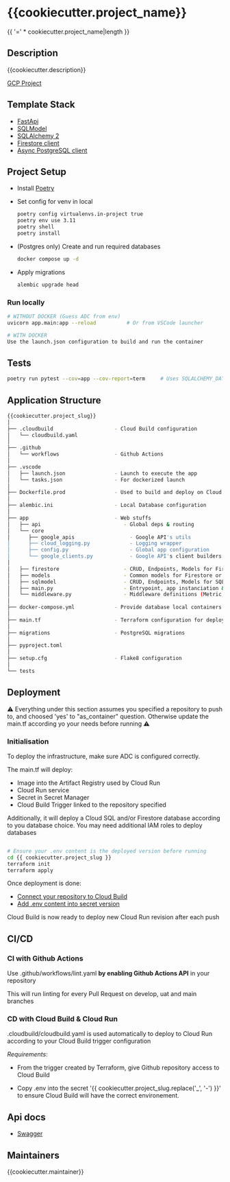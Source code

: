 # {{cookiecutter.project_name}}

{{ '=' * cookiecutter.project_name|length }}

## Description

{{cookiecutter.description}}

[GCP Project](https://console.cloud.google.com/home/dashboard?authuser=0&project={{cookiecutter.gcloud_project}}&supportedpurview=project)

## Template Stack

- [FastApi](https://fastapi.tiangolo.com/)
- [SQLModel](https://sqlmodel.tiangolo.com/)
- [SQLAlchemy 2](https://docs.sqlalchemy.org/en/20/)
- [Firestore client](https://firebase.google.com/docs/firestore)
- [Async PostgreSQL client](https://github.com/MagicStack/asyncpg)

## Project Setup

- Install [Poetry](https://python-poetry.org/docs/)

- Set config for venv in local

  ```sh
  poetry config virtualenvs.in-project true
  poetry env use 3.11
  poetry shell
  poetry install
  ```

- (Postgres only) Create and run required databases

  ```bash
  docker compose up -d
  ```

- Apply migrations

  ```sh
  alembic upgrade head
  ```

### Run locally

```sh
# WITHOUT DOCKER (Guess ADC from env)
uvicorn app.main:app --reload          # Or from VSCode launcher

# WITH DOCKER
Use the launch.json configuration to build and run the container
```

## Tests

```sh
poetry run pytest --cov=app --cov-report=term     # Uses SQLALCHEMY_DATABASE_URI in pyproject.toml
```

## Application Structure

```bash
{{cookiecutter.project_slug}}
│
├── .cloudbuild                    - Cloud Build configuration
│   └── cloudbuild.yaml
│
├── .github                        
│   └── workflows                  - Github Actions
│
├── .vscode
│   ├── launch.json                - Launch to execute the app
│   └── tasks.json                 - For dockerized launch
│
├── Dockerfile.prod                - Used to build and deploy on Cloud Run
│
├── alembic.ini                    - Local Database configuration
│
├── app                            - Web stuffs
│   ├── api                           - Global deps & routing
│   └── core                          
│      ├── google_apis                  - Google API's utils
│      ├── cloud_logging.py             - Logging wrapper
│      ├── config.py                    - Global app configuration
│      └── google_clients.py            - Google API's client builders
│
│   ├── firestore                     - CRUD, Endpoints, Models for Firestore
│   ├── models                        - Common models for Firestore or PostgreSQL
│   ├── sqlmodel                      - CRUD, Endpoints, Models for SQLAlchemy
│   ├── main.py                       - Entrypoint, app instanciation & middleware
│   └── middleware.py                 - Middleware definitions (Metric, Logs, Exceptions)
│
├── docker-compose.yml             - Provide database local containers
│
├── main.tf                        - Terraform configuration for deployment
│
├── migrations                     - PostgreSQL migrations
│
├── pyproject.toml
│
├── setup.cfg                      - Flake8 configuration
│
└── tests
```

## Deployment

:warning: Everything under this section assumes you specified a repository to push to, and choosed 'yes' to "as_container" question. Otherwise update the main.tf according yo your needs before running  :warning:

### Initialisation

To deploy the infrastructure, make sure ADC is configured correctly.

The main.tf will deploy:

- Image into the Artifact Registry used by Cloud Run
- Cloud Run service
- Secret in Secret Manager
- Cloud Build Trigger linked to the repository specified

Additionally, it will deploy a Cloud SQL and/or Firestore database according to you database choice.
You may need additional IAM roles to deploy databases

```bash

# Ensure your .env content is the deployed version before running
cd {{ cookiecutter.project_slug }}
terraform init
terraform apply

```

Once deployment is done:

- [Connect your repository to Cloud Build](https://console.cloud.google.com/cloud-build/repositories/1st-gen?authuser=0&project={{cookiecutter.gcloud_project}}&supportedpurview=project)
- [Add .env content into secret version](https://console.cloud.google.com/security/secret-manager/secret/{{cookiecutter.project_slug.replace('_','-')}}/versions?authuser=0&project={{cookiecutter.gcloud_project}}&supportedpurview=project)

Cloud Build is now ready to deploy new Cloud Run revision after each push

## CI/CD

### CI with Github Actions

Use .github/workflows/lint.yaml __by enabling Github Actions API__ in your repository

This will run linting for every Pull Request on develop, uat and main branches

### CD with Cloud Build & Cloud Run

.cloudbuild/cloudbuild.yaml is used automatically to deploy to Cloud Run according to your Cloud Build trigger configuration

*Requirements*:

- From the trigger created by Terraform, give Github repository access to Cloud Build

- Copy .env into the secret '{{ cookiecutter.project_slug.replace('_', '-') }}' to ensure Cloud Build will have the correct environement.

## Api docs

- [Swagger](http://localhost:8000/api/docs)

## Maintainers

{{cookiecutter.maintainer}}
